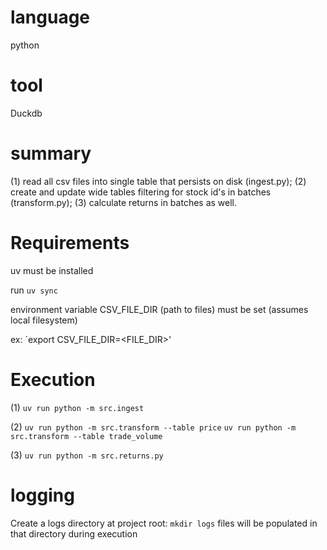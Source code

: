 # language
python

# tool
Duckdb

# summary
(1) read all csv files into single table that persists on disk (ingest.py); 
(2) create and update wide tables filtering for stock id's in batches (transform.py); 
(3) calculate returns in batches as well.

# Requirements

uv must be installed

run `uv sync`

environment variable CSV_FILE_DIR (path to files) must be set (assumes local filesystem)

ex: `export CSV_FILE_DIR=<FILE_DIR>'

# Execution

(1) `uv run python -m src.ingest`

(2) `uv run python -m src.transform --table price` 
    `uv run python -m src.transform --table trade_volume` 

(3) `uv run python -m src.returns.py`

# logging
Create a logs directory at project root: `mkdir logs`
files will be populated in that directory during execution
